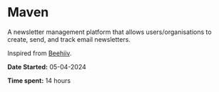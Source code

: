 # Maven
A newsletter management platform that allows users/organisations to create, send, and track email newsletters.

Inspired from [Beehiiv](https://beehiiv.com/).

**Date Started:** 05-04-2024

**Time spent:** 14 hours